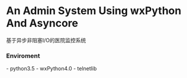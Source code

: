 # An Admin System Using wxPython And Asyncore
基于异步非阻塞I/O的医院监控系统
</br>
<h3>Enviroment</h3>
- python3.5
- wxPython4.0
- telnetlib
